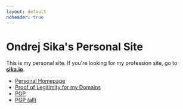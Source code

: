 ```yaml
---
layout: default
noheader: true
---
```


# Ondrej Sika's Personal Site

This is my personal site. If you're looking for my profession site, go to [**sika.io**](https://sika.io).

- [Personal Homepage](/ondrej)
- [Proof of Legitimity for my Domains](/proof/domains)
- [PGP](/ondrej/pgp.html)
- [PGP (all)](/ondrej/pgp-all.html)
